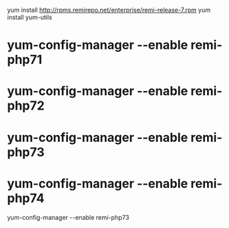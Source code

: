 yum install http://rpms.remirepo.net/enterprise/remi-release-7.rpm
yum install yum-utils

# yum-config-manager --enable remi-php71
# yum-config-manager --enable remi-php72 
# yum-config-manager --enable remi-php73
# yum-config-manager --enable remi-php74

yum-config-manager --enable remi-php73